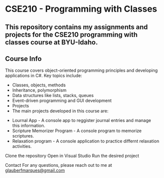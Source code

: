 # CSE210 - Programming with Classes
## This repository contains my assignments and projects for the CSE210 programming with classes course at BYU-Idaho.

## Course Info
This course covers object-oriented programming principles and developing applications in C#. Key topics include:

* Classes, objects, methods
* Inheritance, polymorphism
* Data structures like lists, stacks, queues
* Event-driven programming and GUI development
* Projects
* The main projects developed in this course are:

- Lournal App - A console app to reggister journal entries and manage this information.
- Scripture Memorizer Program - A console program to memorize scriptures.
- Relaxation program - A console application to practice differnt relaxation activities.

Clone the repository
Open in Visual Studio
Run the desired project

Contact
For any questions, please reach out to me at glauberfmarques@gmail.com
